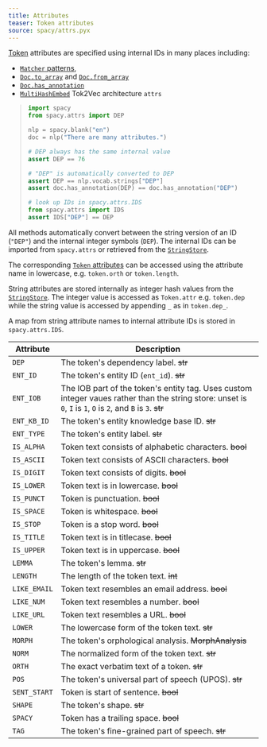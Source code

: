 ```yaml
---
title: Attributes
teaser: Token attributes
source: spacy/attrs.pyx
---
```


[Token](/api/token) attributes are specified using internal IDs in many places
including:

- [`Matcher` patterns](/api/matcher#patterns),
- [`Doc.to_array`](/api/doc#to_array) and
  [`Doc.from_array`](/api/doc#from_array)
- [`Doc.has_annotation`](/api/doc#has_annotation)
- [`MultiHashEmbed`](/api/architectures#MultiHashEmbed) Tok2Vec architecture
  `attrs`

> ```python
> import spacy
> from spacy.attrs import DEP
>
> nlp = spacy.blank("en")
> doc = nlp("There are many attributes.")
>
> # DEP always has the same internal value
> assert DEP == 76
>
> # "DEP" is automatically converted to DEP
> assert DEP == nlp.vocab.strings["DEP"]
> assert doc.has_annotation(DEP) == doc.has_annotation("DEP")
>
> # look up IDs in spacy.attrs.IDS
> from spacy.attrs import IDS
> assert IDS["DEP"] == DEP
> ```

All methods automatically convert between the string version of an ID (`"DEP"`)
and the internal integer symbols (`DEP`). The internal IDs can be imported from
`spacy.attrs` or retrieved from the [`StringStore`](/api/stringstore).

The corresponding [`Token` attributes](/api/token#attributes) can be accessed
using the attribute name in lowercase, e.g. `token.orth` or `token.length`.

String attributes are stored internally as integer hash values from the
[`StringStore`](/api/stringstore). The integer value is accessed as `Token.attr`
e.g. `token.dep` while the string value is accessed by appending `_` as in
`token.dep_`.

A map from string attribute names to internal attribute IDs is stored in
`spacy.attrs.IDS`.

| Attribute    | Description                                                                                                                                                   |
| ------------ | ------------------------------------------------------------------------------------------------------------------------------------------------------------- |
| `DEP`        | The token's dependency label. ~~str~~                                                                                                                         |
| `ENT_ID`     | The token's entity ID (`ent_id`). ~~str~~                                                                                                                     |
| `ENT_IOB`    | The IOB part of the token's entity tag. Uses custom integer vaues rather than the string store: unset is `0`, `I` is `1`, `O` is `2`, and `B` is `3`. ~~str~~ |
| `ENT_KB_ID`  | The token's entity knowledge base ID. ~~str~~                                                                                                                 |
| `ENT_TYPE`   | The token's entity label. ~~str~~                                                                                                                             |
| `IS_ALPHA`   | Token text consists of alphabetic characters. ~~bool~~                                                                                                        |
| `IS_ASCII`   | Token text consists of ASCII characters. ~~bool~~                                                                                                             |
| `IS_DIGIT`   | Token text consists of digits. ~~bool~~                                                                                                                       |
| `IS_LOWER`   | Token text is in lowercase. ~~bool~~                                                                                                                          |
| `IS_PUNCT`   | Token is punctuation. ~~bool~~                                                                                                                                |
| `IS_SPACE`   | Token is whitespace. ~~bool~~                                                                                                                                 |
| `IS_STOP`    | Token is a stop word. ~~bool~~                                                                                                                                |
| `IS_TITLE`   | Token text is in titlecase. ~~bool~~                                                                                                                          |
| `IS_UPPER`   | Token text is in uppercase. ~~bool~~                                                                                                                          |
| `LEMMA`      | The token's lemma. ~~str~~                                                                                                                                    |
| `LENGTH`     | The length of the token text. ~~int~~                                                                                                                         |
| `LIKE_EMAIL` | Token text resembles an email address. ~~bool~~                                                                                                               |
| `LIKE_NUM`   | Token text resembles a number. ~~bool~~                                                                                                                       |
| `LIKE_URL`   | Token text resembles a URL. ~~bool~~                                                                                                                          |
| `LOWER`      | The lowercase form of the token text. ~~str~~                                                                                                                 |
| `MORPH`      | The token's orphological analysis. ~~MorphAnalysis~~                                                                                                          |
| `NORM`       | The normalized form of the token text. ~~str~~                                                                                                                |
| `ORTH`       | The exact verbatim text of a token. ~~str~~                                                                                                                   |
| `POS`        | The token's universal part of speech (UPOS). ~~str~~                                                                                                          |
| `SENT_START` | Token is start of sentence. ~~bool~~                                                                                                                          |
| `SHAPE`      | The token's shape. ~~str~~                                                                                                                                    |
| `SPACY`      | Token has a trailing space. ~~bool~~                                                                                                                          |
| `TAG`        | The token's fine-grained part of speech. ~~str~~                                                                                                              |

